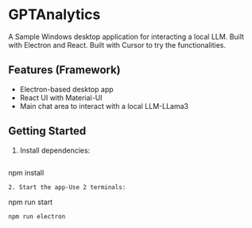 # GPTAnalytics

A Sample Windows desktop application for interacting a local LLM. Built with Electron and React. Built with Cursor to try the functionalities. 

## Features (Framework)
- Electron-based desktop app
- React UI with Material-UI
- Main chat area to interact with a local LLM-LLama3

## Getting Started

1. Install dependencies:
   ```
npm install
   ```
2. Start the app-Use 2 terminals:
   ```
npm run start
   ```
npm run electron
